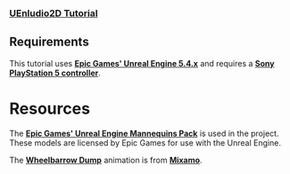 ### [UEnludio2D Tutorial](https://docs.google.com/document/d/1ykRAXVapgzz8bLP51hS6VGQvLVJQexfa58NmmG1c6Wg/edit?usp=sharing)


## Requirements

This tutorial uses [**Epic Games' Unreal Engine 5.4.x**](https://www.unrealengine.com/en-US) and requires a [**Sony PlayStation 5 controller**](https://www.playstation.com/en-us/accessories/dualsense-wireless-controller/).

# Resources

The [**Epic Games' Unreal Engine Mannequins Pack**](https://www.unrealengine.com/marketplace/en-US/product/mannequins-asset-pack) is used in the project. These models are licensed by Epic Games for use with the Unreal Engine.

The [**Wheelbarrow Dump**](https://www.mixamo.com/#/?page=1&query=Wheelbarrow+Dump) animation is from [**Mixamo**](https://www.mixamo.com/#/).
